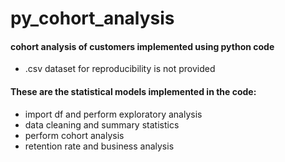 # py_cohort_analysis

#### cohort analysis of customers implemented using python code
- .csv dataset for reproducibility is not provided

#### These are the statistical models implemented in the code:
- import df and perform exploratory analysis
- data cleaning and summary statistics
- perform cohort analysis
- retention rate and business analysis
